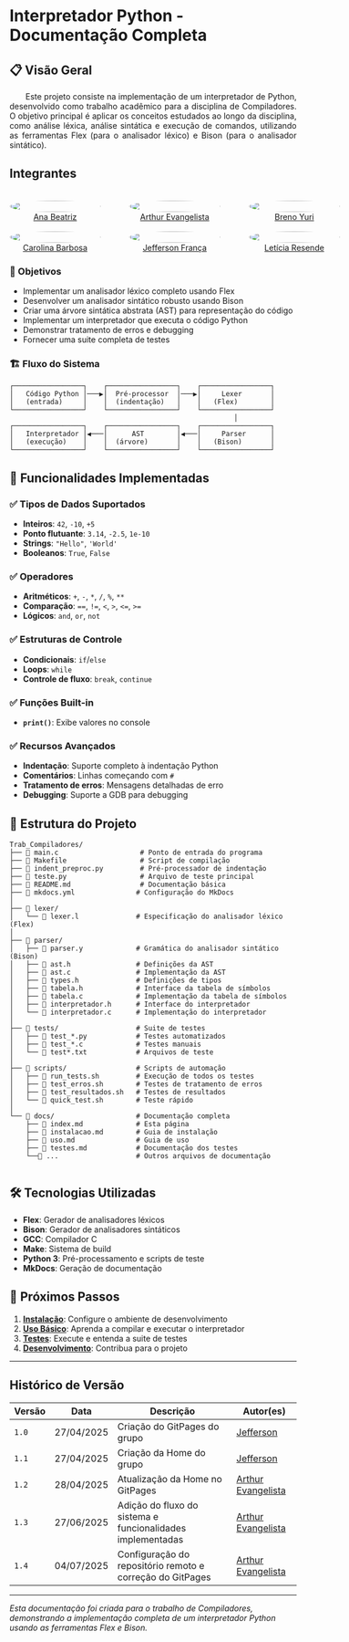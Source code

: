 # Interpretador Python - Documentação Completa

## 📋 Visão Geral


<p align="justify"> &emsp;&emsp;Este projeto consiste na implementação de um interpretador de Python, desenvolvido como trabalho acadêmico para a disciplina de Compiladores. O objetivo principal é aplicar os conceitos estudados ao longo da disciplina, como análise léxica, análise sintática e execução de comandos, utilizando as ferramentas Flex (para o analisador léxico) e Bison (para o analisador sintático).</p>


## Integrantes

<div style="display: grid; align-items: center; gap: 25px;">
    <div style="display: flex; align-items: end; justify-content: center; gap: 50px;">
        <div style="text-align: center;">
            <br/>
            <img src="https://github.com/anabfs.png" width="160px" height="50%" style="border-radius:50%"/>
            <br/>
            <a href="https://github.com/anabfs" target="_blank">Ana Beatriz</a>
        </div>
        <div style="text-align: center;">
            <br/>
            <img src="https://github.com/arthurevg.png" width="160px" height="50%" style="border-radius:50%"/>
            <br/>
            <a href="https://github.com/arthurevg" target="_blank">Arthur Evangelista</a>
        </div>
        <div style="text-align: center;">
            <br/>
            <img src="https://github.com/YuriBre.png" width="160px" height="50%" style="border-radius:50%"/>
            <br/>
            <a href="https://github.com/YuriBre" target="_blank">Breno Yuri</a>
        </div>
    </div>
</div>


<div style="display: grid; align-items: center; gap: 25px;">
    <div style="display: flex; align-items: end; justify-content: center; gap: 50px;">
        <div style="text-align: center;">
            <br/>
            <img src="https://github.com/CarolinaBarb.png" width="160px" height="50%" style="border-radius:50%"/>
            <br/>
            <a href="https://github.com/CarolinaBarb" target="_blank">Carolina Barbosa</a>
        </div>
        <div style="text-align: center;">
            <br/>
            <img src="https://github.com/Frans6.png" width="160px" height="50%" style="border-radius:50%"/>
            <br/>
            <a href="https://github.com/Frans6" target="_blank">Jefferson França</a>
        </div>
        <div style="text-align: center;">
            <br/>
            <img src="https://github.com/LeticiaResende23.png" width="160px" height="50%" style="border-radius:50%"/>
            <br/>
            <a href="https://github.com/LeticiaResende23" target="_blank">Letícia Resende</a>
        </div>
    </div>
</div>


### 🎯 Objetivos

- Implementar um analisador léxico completo usando Flex
- Desenvolver um analisador sintático robusto usando Bison
- Criar uma árvore sintática abstrata (AST) para representação do código
- Implementar um interpretador que executa o código Python
- Demonstrar tratamento de erros e debugging
- Fornecer uma suite completa de testes

### 🏗️ Fluxo do Sistema

```
┌─────────────────┐    ┌─────────────────┐    ┌─────────────────┐
│   Código Python │───▶│  Pré-processor  │───▶│     Lexer       │
│   (entrada)     │    │  (indentação)   │    │   (Flex)        │
└─────────────────┘    └─────────────────┘    └─────────────────┘
                                                       │
┌─────────────────┐    ┌─────────────────┐    ┌─────────────────┐
│   Interpretador │◀───│      AST        │◀───│     Parser      │
│   (execução)    │    │  (árvore)       │    │   (Bison)       │
└─────────────────┘    └─────────────────┘    └─────────────────┘
```

## 🚀 Funcionalidades Implementadas

### ✅ Tipos de Dados Suportados
- **Inteiros**: `42`, `-10`, `+5`
- **Ponto flutuante**: `3.14`, `-2.5`, `1e-10`
- **Strings**: `"Hello"`, `'World'`
- **Booleanos**: `True`, `False`

### ✅ Operadores
- **Aritméticos**: `+`, `-`, `*`, `/`, `%`, `**`
- **Comparação**: `==`, `!=`, `<`, `>`, `<=`, `>=`
- **Lógicos**: `and`, `or`, `not`

### ✅ Estruturas de Controle
- **Condicionais**: `if`/`else`
- **Loops**: `while`
- **Controle de fluxo**: `break`, `continue`

### ✅ Funções Built-in
- **`print()`**: Exibe valores no console

### ✅ Recursos Avançados
- **Indentação**: Suporte completo à indentação Python
- **Comentários**: Linhas começando com `#`
- **Tratamento de erros**: Mensagens detalhadas de erro
- **Debugging**: Suporte a GDB para debugging

## 📁 Estrutura do Projeto

```
Trab_Compiladores/
├── 📄 main.c                    # Ponto de entrada do programa
├── 📄 Makefile                  # Script de compilação
├── 📄 indent_preproc.py         # Pré-processador de indentação
├── 📄 teste.py                  # Arquivo de teste principal
├── 📄 README.md                 # Documentação básica
├── 📄 mkdocs.yml               # Configuração do MkDocs
│
├── 📂 lexer/
│   └── 📄 lexer.l              # Especificação do analisador léxico (Flex)
│
├── 📂 parser/
│   ├── 📄 parser.y             # Gramática do analisador sintático (Bison)
│   ├── 📄 ast.h                # Definições da AST
│   ├── 📄 ast.c                # Implementação da AST
│   ├── 📄 types.h              # Definições de tipos
│   ├── 📄 tabela.h             # Interface da tabela de símbolos
│   ├── 📄 tabela.c             # Implementação da tabela de símbolos
│   ├── 📄 interpretador.h      # Interface do interpretador
│   └── 📄 interpretador.c      # Implementação do interpretador
│
├── 📂 tests/                   # Suite de testes
│   ├── 📄 test_*.py            # Testes automatizados
│   ├── 📄 test_*.c             # Testes manuais
│   └── 📄 test*.txt            # Arquivos de teste
│
├── 📂 scripts/                 # Scripts de automação
│   ├── 📄 run_tests.sh         # Execução de todos os testes
│   ├── 📄 test_erros.sh        # Testes de tratamento de erros
│   ├── 📄 test_resultados.sh   # Testes de resultados
│   └── 📄 quick_test.sh        # Teste rápido
│
└── 📂 docs/                    # Documentação completa
    ├── 📄 index.md             # Esta página
    ├── 📄 instalacao.md        # Guia de instalação
    ├── 📄 uso.md               # Guia de uso
    ├── 📄 testes.md            # Documentação dos testes
    └──📄 ...                   # Outros arquivos de documentação
     
```

## 🛠️ Tecnologias Utilizadas

- **Flex**: Gerador de analisadores léxicos
- **Bison**: Gerador de analisadores sintáticos
- **GCC**: Compilador C
- **Make**: Sistema de build
- **Python 3**: Pré-processamento e scripts de teste
- **MkDocs**: Geração de documentação

## 📖 Próximos Passos

1. **[Instalação](instalacao.md)**: Configure o ambiente de desenvolvimento
2. **[Uso Básico](uso.md)**: Aprenda a compilar e executar o interpretador
3. **[Testes](testes.md)**: Execute e entenda a suite de testes
4. **[Desenvolvimento](desenvolvimento.md)**: Contribua para o projeto

---

## Histórico de Versão

| Versão | Data          | Descrição                          | Autor(es)     |
| ------ | ------------- | ---------------------------------- | ------------- |
| `1.0`  |  27/04/2025 |  Criação do GitPages do grupo | [Jefferson](https://github.com/Frans6) |
| `1.1`  |  27/04/2025 |  Criação da Home do grupo | [Jefferson](https://github.com/Frans6) |
| `1.2`  |  28/04/2025 |  Atualização da Home no GitPages | [Arthur Evangelista](https://github.com/arthurevg) |
| `1.3`  |  27/06/2025 |  Adição do fluxo do sistema e funcionalidades implementadas | [Arthur Evangelista](https://github.com/arthurevg) |
| `1.4`  |  04/07/2025 |  Configuração do repositório remoto e correção do GitPages | [Arthur Evangelista](https://github.com/arthurevg) |

---

*Esta documentação foi criada para o trabalho de Compiladores, demonstrando a implementação completa de um interpretador Python usando as ferramentas Flex e Bison.*

